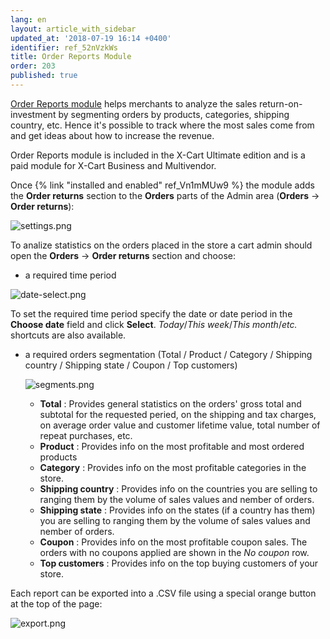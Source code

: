 ```yaml
---
lang: en
layout: article_with_sidebar
updated_at: '2018-07-19 16:14 +0400'
identifier: ref_52nVzkWs
title: Order Reports Module
order: 203
published: true
---
```

[Order Reports module](https://market.x-cart.com/addons/order-reports.html "Order Reports Module") helps merchants to analyze the sales return-on-investment by segmenting orders by products, categories, shipping country, etc. Hence it's possible to track where the most sales come from and get ideas about how to increase the revenue. 

Order Reports module is included in the X-Cart Ultimate edition and is a paid module for X-Cart Business and Multivendor.

Once {% link "installed and enabled" ref_Vn1mMUw9 %} the module adds the **Order returns** section to the **Orders** parts of the Admin area (**Orders** -> **Order returns**):

![settings.png]({{site.baseurl}}/attachments/ref_52nVzkWs/settings.png)

To analize statistics on the orders placed in the store a cart admin should open the **Orders** -> **Order returns** section and choose:
  
  * a required time period
  
  ![date-select.png]({{site.baseurl}}/attachments/ref_52nVzkWs/date-select.png)
  
  To set the required time period specify the date or date period in the **Choose date** field and click **Select**. _Today_/_This week_/_This month_/_etc._ shortcuts are also available.
  
  * a required orders segmentation (Total / Product / Category / Shipping country / Shipping state / Coupon / Top customers)
    
    ![segments.png]({{site.baseurl}}/attachments/ref_52nVzkWs/segments.png)
    
    * **Total** : Provides general statistics on the orders' gross total and subtotal for the requested peried, on the shipping and tax charges, on average order value	and customer lifetime value, total number of repeat purchases, etc.
    * **Product** : Provides info on the most profitable and most ordered products
    * **Category** : Provides info on the most profitable categories in the store. 
    * **Shipping country** : Provides info on the countries you are selling to ranging them by the volume of sales values and nember of orders.
    * **Shipping state** : Provides info on the states (if a country has them) you are selling to ranging them by the volume of sales values and nember of orders.
    * **Coupon** : Provides info on the most profitable coupon sales. The orders with no coupons applied are shown in the _No coupon_ row. 
    * **Top customers** : Provides info on the top buying customers of your store.
    
Each report can be exported into a .CSV file using a special orange button at the top of the page:

![export.png]({{site.baseurl}}/attachments/ref_52nVzkWs/export.png)
